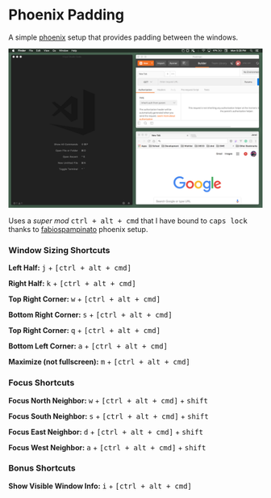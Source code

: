 # Phoenix Padding
A simple [phoenix](https://github.com/kasper/phoenix) setup that provides padding between the windows.

![example](example.png)

Uses a *super mod* <kbd>ctrl + alt + cmd</kbd> that I have bound to <kbd>caps lock</kbd> thanks to [fabiospampinato](https://github.com/fabiospampinato/phoenix) phoenix setup. 

### Window Sizing Shortcuts

**Left Half:**
<kbd>j</kbd> + <kbd>[ctrl + alt + cmd]</kbd>

**Right Half:**
<kbd>k</kbd> + <kbd>[ctrl + alt + cmd]</kbd>

**Top Right Corner:**
<kbd>w</kbd> + <kbd>[ctrl + alt + cmd]</kbd>

**Bottom Right Corner:**
<kbd>s</kbd> + <kbd>[ctrl + alt + cmd]</kbd>

**Top Right Corner:**
<kbd>q</kbd> + <kbd>[ctrl + alt + cmd]</kbd>

**Bottom Left Corner:**
<kbd>a</kbd> + <kbd>[ctrl + alt + cmd]</kbd>

**Maximize (not fullscreen):**
<kbd>m</kbd> + <kbd>[ctrl + alt + cmd]</kbd>

### Focus Shortcuts

**Focus North Neighbor:**
<kbd>w</kbd> + <kbd>[ctrl + alt + cmd]</kbd> + <kbd>shift</kbd>

**Focus South Neighbor:**
<kbd>s</kbd> + <kbd>[ctrl + alt + cmd]</kbd> + <kbd>shift</kbd>

**Focus East Neighbor:**
<kbd>d</kbd> + <kbd>[ctrl + alt + cmd]</kbd> + <kbd>shift</kbd>

**Focus West Neighbor:**
<kbd>a</kbd> + <kbd>[ctrl + alt + cmd]</kbd> + <kbd>shift</kbd>

### Bonus Shortcuts

**Show Visible Window Info:**
<kbd>i</kbd> + <kbd>[ctrl + alt + cmd]</kbd>